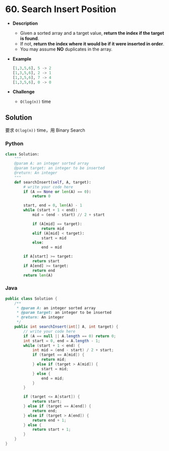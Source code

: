# 60. Search Insert Position

- **Description**
    - Given a sorted array and a target value, **return the index if the target is found**.
    - If not, **return the index where it would be if it were inserted in order**.
    - You may assume **NO** duplicates in the array.
- **Example**

    ```python
    [1,3,5,6], 5 -> 2
    [1,3,5,6], 2 -> 1
    [1,3,5,6], 7 -> 4
    [1,3,5,6], 0 -> 0
    ```

- **Challenge**
    - `O(log(n))` time


## Solution

要求 `O(log(n))` time，用 Binary Search


### Python

```python
class Solution:
    """
    @param A: an integer sorted array
    @param target: an integer to be inserted
    @return: An integer
    """
    def searchInsert(self, A, target):
        # write your code here
        if (A == None or len(A) == 0):
            return 0

        start, end = 0, len(A) - 1
        while (start + 1 < end):
            mid = (end - start) // 2 + start

            if (A[mid] == target):
                return mid
            elif (A[mid] < target):
                start = mid
            else:
                end = mid

        if A[start] >= target:
            return start
        if A[end] >= target:
            return end
        return len(A)
```


### Java

```java
public class Solution {
    /**
     * @param A: an integer sorted array
     * @param target: an integer to be inserted
     * @return: An integer
     */
    public int searchInsert(int[] A, int target) {
        // write your code here
        if (A == null || A.length == 0) return 0;
        int start = 0, end = A.length - 1;
        while (start + 1 < end) {
            int mid = (end - start) / 2 + start;
            if (target == A[mid]) {
                return mid;
            } else if (target > A[mid]) {
                start = mid;
            } else {
                end = mid;
            }
        }

        if (target <= A[start]) {
            return start;
        } else if (target == A[end]) {
            return end;
        } else if (target > A[end]) {
            return end + 1;
        } else {
            return start + 1;
        }
    }
}
```
